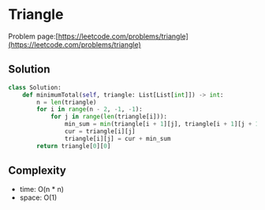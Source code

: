 # Triangle

Problem page:[https://leetcode.com/problems/triangle](https://leetcode.com/problems/triangle)

## Solution

```python
class Solution:
    def minimumTotal(self, triangle: List[List[int]]) -> int:
        n = len(triangle)
        for i in range(n - 2, -1, -1):
            for j in range(len(triangle[i])):
                min_sum = min(triangle[i + 1][j], triangle[i + 1][j + 1])
                cur = triangle[i][j]
                triangle[i][j] = cur + min_sum
        return triangle[0][0]
```

## Complexity

- time: O(n \* n)
- space: O(1)
